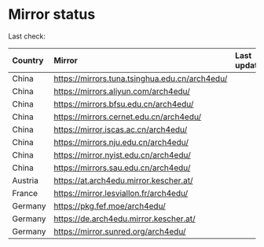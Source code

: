 <script src="./time.js"></script>
# Mirror status
Last check: <script type="text/javascript">localize(1744363545.363747);</script>

|Country|Mirror|Last update|
|:------|:-----|:----------|
|China|https://mirrors.tuna.tsinghua.edu.cn/arch4edu/|<script type="text/javascript">localize(1744354038);</script>|
|China|https://mirrors.aliyun.com/arch4edu/|<script type="text/javascript">localize(1744354038);</script>|
|China|https://mirrors.bfsu.edu.cn/arch4edu/|<script type="text/javascript">localize(1744310551);</script>|
|China|https://mirrors.cernet.edu.cn/arch4edu/|<script type="text/javascript">localize(1744310551);</script>|
|China|https://mirror.iscas.ac.cn/arch4edu/|<script type="text/javascript">localize(1744310551);</script>|
|China|https://mirrors.nju.edu.cn/arch4edu/|<script type="text/javascript">localize(1744267563);</script>|
|China|https://mirror.nyist.edu.cn/arch4edu/|<script type="text/javascript">localize(1744310551);</script>|
|China|https://mirrors.sau.edu.cn/arch4edu/|<script type="text/javascript">localize(1731653531);</script>|
|Austria|https://at.arch4edu.mirror.kescher.at/|<script type="text/javascript">localize(1744310551);</script>|
|France|https://mirror.lesviallon.fr/arch4edu/|<script type="text/javascript">localize(1744354038);</script>|
|Germany|https://pkg.fef.moe/arch4edu/|<script type="text/javascript">localize(1744310551);</script>|
|Germany|https://de.arch4edu.mirror.kescher.at/|<script type="text/javascript">localize(1744310551);</script>|
|Germany|https://mirror.sunred.org/arch4edu/|<script type="text/javascript">localize(1744310551);</script>|

<script src="./tablefilter/tablefilter.js"></script>
<script src="./table.js"></script>